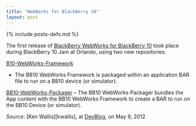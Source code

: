 ```yaml
---
title: "WebWorks for BlackBerry 10"
layout: post
---
```

{% include posts-defs.md %}

The first release of
[BlackBerry WebWorks for BlackBerry 10](http://devblog.blackberry.com/2012/05/blackberry-10-webworks-sdk)
took place during BlackBerry 10 Jam at Orlando, using two new repositories.

[B10-WebWorks-Framework](http://github.com/blackberry/bb10-webworks-framework)
- The BB10 WebWorks Framework is packaged
within an application BAR file to run on a BB10 device (or simulator).

[BB10-WebWorks-Packager](https://github.com/blackberry/BB10-Webworks-Packager)
– The BB10 WebWorks Packager bundles the App
content with the BB10 WebWorks Framework to create a BAR to run on the
BB10 Device (or simulator). 

_Source_: [Ken Wallis][kwallis], at [DevBlog](http://devblog.blackberry.com/2012/05/blackberry-10-webworks-sdk/), on May 9, 2012
